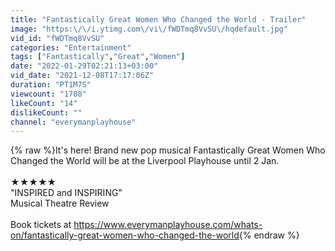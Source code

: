 ```yaml
---
title: "Fantastically Great Women Who Changed the World - Trailer"
image: "https:\/\/i.ytimg.com\/vi\/fWDTmq8VvSU\/hqdefault.jpg"
vid_id: "fWDTmq8VvSU"
categories: "Entertainment"
tags: ["Fantastically","Great","Women"]
date: "2022-01-29T02:21:13+03:00"
vid_date: "2021-12-08T17:17:06Z"
duration: "PT1M7S"
viewcount: "1708"
likeCount: "14"
dislikeCount: ""
channel: "everymanplayhouse"
---
```

{% raw %}It's here! Brand new pop musical Fantastically Great Women Who Changed the World will be at the Liverpool Playhouse until 2 Jan.<br /><br />★★★★★<br />&quot;INSPIRED and INSPIRING&quot;<br />Musical Theatre Review<br /><br />Book tickets at <a rel="nofollow" target="blank" href="https://www.everymanplayhouse.com/whats-on/fantastically-great-women-who-changed-the-world">https://www.everymanplayhouse.com/whats-on/fantastically-great-women-who-changed-the-world</a>{% endraw %}
